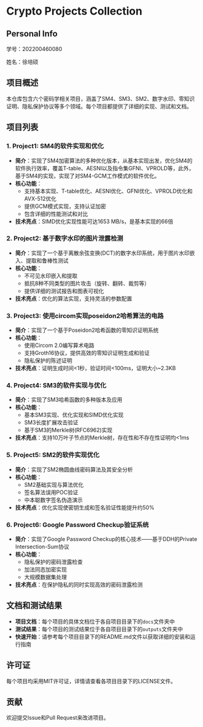 # Crypto Projects Collection

## Personal Info
学号：202200460080

姓名：徐培硕

## 项目概述

本仓库包含六个密码学相关项目，涵盖了SM4、SM3、SM2、数字水印、零知识证明、隐私保护协议等多个领域。每个项目都提供了详细的实现、测试和文档。

## 项目列表

### 1. Project1: SM4的软件实现和优化 
- **简介**：实现了SM4加密算法的多种优化版本，从基本实现出发，优化SM4的软件执行效率，覆盖T-table、AESNI以及指令集GFNI、VPROLD等，此外，基于SM4的实现，实现了对SM4-GCM工作模式的软件优化。
- **核心功能**：
  - 支持基本实现、T-table优化、AESNI优化、GFNI优化、VPROLD优化和AVX-512优化
  - 提供GCM模式实现，支持认证加密
  - 包含详细的性能测试和对比
- **技术亮点**：SIMD优化实现性能可达1653 MB/s，是基本实现的66倍

### 2. Project2: 基于数字水印的图片泄露检测 
- **简介**：实现了一个基于离散余弦变换(DCT)的数字水印系统，用于图片水印嵌入、提取和鲁棒性测试
- **核心功能**：
  - 不可见水印嵌入和提取
  - 抵抗8种不同类型的图片攻击（旋转、翻转、裁剪等）
  - 提供详细的测试报告和图表可视化
- **技术亮点**：优化的算法实现，支持灵活的参数配置

### 3. Project3: 使用circom实现poseidon2哈希算法的电路
- **简介**：实现了一个基于Poseidon2哈希函数的零知识证明系统
- **核心功能**：
  - 使用Circom 2.0编写算术电路
  - 支持Groth16协议，提供高效的零知识证明生成和验证
  - 隐私保护的陈述证明
- **技术亮点**：证明生成时间<1秒，验证时间<100ms，证明大小~2.3KB

### 4. Project4:  SM3的软件实现与优化 
- **简介**：实现了SM3哈希函数的多种版本及应用
- **核心功能**：
  - 基本SM3实现、优化实现和SIMD优化实现
  - SM3长度扩展攻击验证
  - 基于SM3的Merkle树(RFC6962)实现
- **技术亮点**：支持10万叶子节点的Merkle树，存在性和不存在性证明均<1ms

### 5. Project5:  SM2的软件实现优化 
- **简介**：实现了SM2椭圆曲线密码算法及其安全分析
- **核心功能**：
  - SM2基础实现与算法优化
  - 签名算法误用POC验证
  - 中本聪数字签名伪造演示
- **技术亮点**：优化实现使密钥生成和签名验证性能提升约50%

### 6. Project6: Google Password Checkup验证系统
- **简介**：实现了Google Password Checkup的核心技术——基于DDH的Private Intersection-Sum协议
- **核心功能**：
  - 隐私保护的密码泄露检查
  - 加法同态加密实现
  - 大规模数据集处理
- **技术亮点**：在保护隐私的同时实现高效的密码泄露检测

## 文档和测试结果

- **项目文档**：每个项目的具体文档位于各自项目目录下的`docs`文件夹中
- **测试结果**：每个项目的测试结果位于各自项目目录下的`outputs`文件夹中
- **快速开始**：请参考每个项目目录下的README.md文件以获取详细的安装和运行指南

## 许可证

每个项目均采用MIT许可证，详情请查看各项目目录下的LICENSE文件。

## 贡献

欢迎提交Issue和Pull Request来改进项目。
